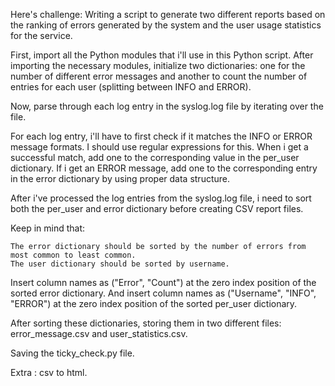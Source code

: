 Here's challenge: Writing a script to generate two different reports based on the ranking of errors generated by the system and the user usage statistics for the service.

First, import all the Python modules that i'll use in this Python script. After importing the necessary modules, initialize two dictionaries: one for the number of different error messages and another to count the number of entries for each user (splitting between INFO and ERROR).

Now, parse through each log entry in the syslog.log file by iterating over the file.

For each log entry, i'll have to first check if it matches the INFO or ERROR message formats. I should use regular expressions for this. When i get a successful match, add one to the corresponding value in the per_user dictionary. If i get an ERROR message, add one to the corresponding entry in the error dictionary by using proper data structure.

After i've processed the log entries from the syslog.log file, i need to sort both the per_user and error dictionary before creating CSV report files.

Keep in mind that:

    The error dictionary should be sorted by the number of errors from most common to least common.
    The user dictionary should be sorted by username.

Insert column names as ("Error", "Count") at the zero index position of the sorted error dictionary. And insert column names as ("Username", "INFO", "ERROR") at the zero index position of the sorted per_user dictionary.

After sorting these dictionaries, storing them in two different files: error_message.csv and user_statistics.csv.

Saving the ticky_check.py file.


Extra : csv to html.
